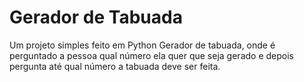 # Gerador de Tabuada

Um projeto simples feito em Python
Gerador de tabuada, onde é perguntado a pessoa qual número ela quer que seja gerado e depois pergunta até qual número a tabuada deve ser feita.
